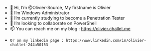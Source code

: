 - 👋 Hi, I’m @Olivier-Source, My firstname is Olivier 
- 👀 I’m Windows Administrator
- 🌱 I’m currently studying to become a Penetration Tester 
- 💞️ I’m looking to collaborate on PowerShell
- 📫 You can reach me on my blog : https://olivier.challet.me
-     Or on my linkedin page : https://www.linkedin.com/in/olivier-challet-244a50153
